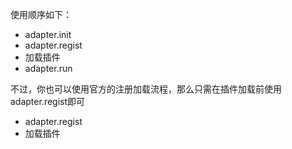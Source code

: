 使用顺序如下：

- adapter.init
- adapter.regist
- 加载插件
- adapter.run

不过，你也可以使用官方的注册加载流程，那么只需在插件加载前使用adapter.regist即可

- adapter.regist
- 加载插件
